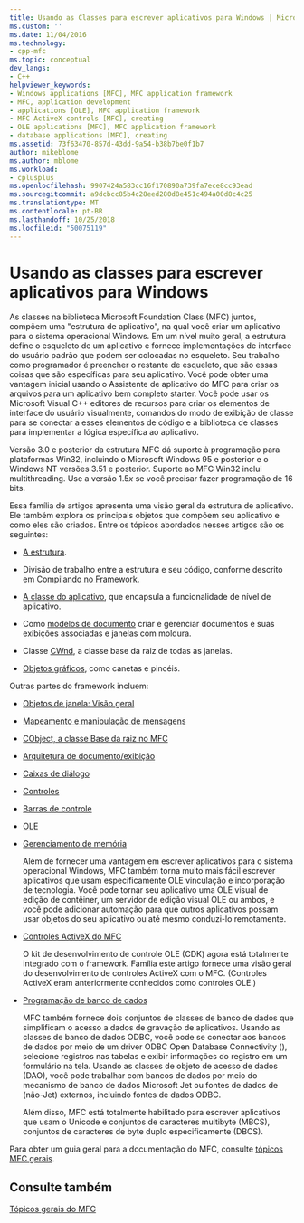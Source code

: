 ```yaml
---
title: Usando as Classes para escrever aplicativos para Windows | Microsoft Docs
ms.custom: ''
ms.date: 11/04/2016
ms.technology:
- cpp-mfc
ms.topic: conceptual
dev_langs:
- C++
helpviewer_keywords:
- Windows applications [MFC], MFC application framework
- MFC, application development
- applications [OLE], MFC application framework
- MFC ActiveX controls [MFC], creating
- OLE applications [MFC], MFC application framework
- database applications [MFC], creating
ms.assetid: 73f63470-857d-43dd-9a54-b38b7be0f1b7
author: mikeblome
ms.author: mblome
ms.workload:
- cplusplus
ms.openlocfilehash: 9907424a583cc16f170890a739fa7ece8cc93ead
ms.sourcegitcommit: a9dcbcc85b4c28eed280d8e451c494a00d8c4c25
ms.translationtype: MT
ms.contentlocale: pt-BR
ms.lasthandoff: 10/25/2018
ms.locfileid: "50075119"
---
```

# <a name="using-the-classes-to-write-applications-for-windows"></a>Usando as classes para escrever aplicativos para Windows

As classes na biblioteca Microsoft Foundation Class (MFC) juntos, compõem uma "estrutura de aplicativo", na qual você criar um aplicativo para o sistema operacional Windows. Em um nível muito geral, a estrutura define o esqueleto de um aplicativo e fornece implementações de interface do usuário padrão que podem ser colocadas no esqueleto. Seu trabalho como programador é preencher o restante de esqueleto, que são essas coisas que são específicas para seu aplicativo. Você pode obter uma vantagem inicial usando o Assistente de aplicativo do MFC para criar os arquivos para um aplicativo bem completo starter. Você pode usar os Microsoft Visual C++ editores de recursos para criar os elementos de interface do usuário visualmente, comandos do modo de exibição de classe para se conectar a esses elementos de código e a biblioteca de classes para implementar a lógica específica ao aplicativo.

Versão 3.0 e posterior da estrutura MFC dá suporte à programação para plataformas Win32, incluindo o Microsoft Windows 95 e posterior e o Windows NT versões 3.51 e posterior. Suporte ao MFC Win32 inclui multithreading. Use a versão 1.5*x* se você precisar fazer programação de 16 bits.

Essa família de artigos apresenta uma visão geral da estrutura de aplicativo. Ele também explora os principais objetos que compõem seu aplicativo e como eles são criados. Entre os tópicos abordados nesses artigos são os seguintes:

- [A estrutura](../mfc/framework-mfc.md).

- Divisão de trabalho entre a estrutura e seu código, conforme descrito em [Compilando no Framework](../mfc/building-on-the-framework.md).

- [A classe do aplicativo](../mfc/cwinapp-the-application-class.md), que encapsula a funcionalidade de nível de aplicativo.

- Como [modelos de documento](../mfc/document-templates-and-the-document-view-creation-process.md) criar e gerenciar documentos e suas exibições associadas e janelas com moldura.

- Classe [CWnd](../mfc/window-objects.md), a classe base da raiz de todas as janelas.

- [Objetos gráficos](../mfc/graphic-objects.md), como canetas e pincéis.

Outras partes do framework incluem:

- [Objetos de janela: Visão geral](../mfc/window-objects.md)

- [Mapeamento e manipulação de mensagens](../mfc/message-handling-and-mapping.md)

- [CObject, a classe Base da raiz no MFC](../mfc/using-cobject.md)

- [Arquitetura de documento/exibição](../mfc/document-view-architecture.md)

- [Caixas de diálogo](../mfc/dialog-boxes.md)

- [Controles](../mfc/controls-mfc.md)

- [Barras de controle](../mfc/control-bars.md)

- [OLE](../mfc/ole-in-mfc.md)

- [Gerenciamento de memória](../mfc/memory-management.md)

   Além de fornecer uma vantagem em escrever aplicativos para o sistema operacional Windows, MFC também torna muito mais fácil escrever aplicativos que usam especificamente OLE vinculação e incorporação de tecnologia. Você pode tornar seu aplicativo uma OLE visual de edição de contêiner, um servidor de edição visual OLE ou ambos, e você pode adicionar automação para que outros aplicativos possam usar objetos do seu aplicativo ou até mesmo conduzi-lo remotamente.

- [Controles ActiveX do MFC](../mfc/mfc-activex-controls.md)

   O kit de desenvolvimento de controle OLE (CDK) agora está totalmente integrado com o framework. Família este artigo fornece uma visão geral do desenvolvimento de controles ActiveX com o MFC. (Controles ActiveX eram anteriormente conhecidos como controles OLE.)

- [Programação de banco de dados](../data/data-access-programming-mfc-atl.md)

   MFC também fornece dois conjuntos de classes de banco de dados que simplificam o acesso a dados de gravação de aplicativos. Usando as classes de banco de dados ODBC, você pode se conectar aos bancos de dados por meio de um driver ODBC Open Database Connectivity (), selecione registros nas tabelas e exibir informações do registro em um formulário na tela. Usando as classes de objeto de acesso de dados (DAO), você pode trabalhar com bancos de dados por meio do mecanismo de banco de dados Microsoft Jet ou fontes de dados de (não-Jet) externos, incluindo fontes de dados ODBC.

   Além disso, MFC está totalmente habilitado para escrever aplicativos que usam o Unicode e conjuntos de caracteres multibyte (MBCS), conjuntos de caracteres de byte duplo especificamente (DBCS).

Para obter um guia geral para a documentação do MFC, consulte [tópicos MFC gerais](../mfc/general-mfc-topics.md).

## <a name="see-also"></a>Consulte também

[Tópicos gerais do MFC](../mfc/general-mfc-topics.md)

